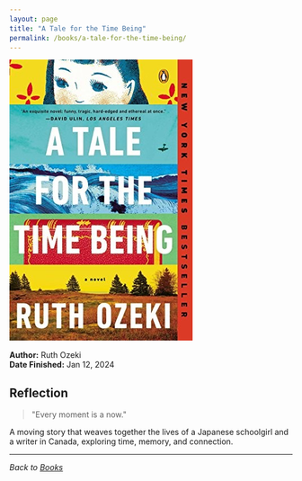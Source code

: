 ```yaml
---
layout: page
title: "A Tale for the Time Being"
permalink: /books/a-tale-for-the-time-being/
---
```


![A Tale for the Time Being cover](/assets/assets/images/books/a-tale-for-the-time-being.jpg)

**Author:** Ruth Ozeki  
**Date Finished:** Jan 12, 2024

## Reflection

> "Every moment is a now."

A moving story that weaves together the lives of a Japanese schoolgirl and a writer in Canada, exploring time, memory, and connection.

---

*Back to [Books](/books)* 
